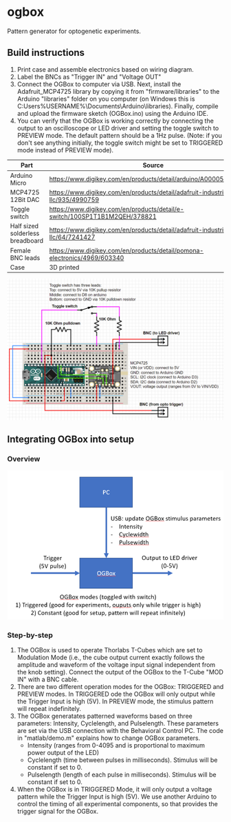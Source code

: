 # ogbox
Pattern generator for optogenetic experiments. 

## Build instructions

1. Print case and assemble electronics based on wiring diagram.
2. Label the BNCs as "Trigger IN" and "Voltage OUT"
3. Connect the OGBox to computer via USB. Next, install the Adafruit_MCP4725 library by copying it from "firmware/libraries" to the Arduino "libraries" folder on you computer (on Windows this is C:Users\%USERNAME%\Documents\Arduino\libraries). Finally, compile and upload the firmware sketch (OGBox.ino) using the Arduino IDE.
4. You can verify that the OGBox is working correctly by connecting the output to an oscilloscope or LED driver and setting the toggle switch to PREVIEW mode. The default pattern should be a 1Hz pulse. (Note: if you don't see anything initially, the toggle switch might be set to TRIGGERED mode instead of PREVIEW mode).

| Part  | Source |  Quantity |
| ---  | --- |  --- |
| Arduino Micro  | https://www.digikey.com/en/products/detail/arduino/A000053/4486332  |  1  |
| MCP4725 12Bit DAC  | https://www.digikey.com/en/products/detail/adafruit-industries-llc/935/4990759 |  1  |
| Toggle switch  | https://www.digikey.com/en/products/detail/e-switch/100SP1T1B1M2QEH/378821  |  1  |
| Half sized solderless breadboard | https://www.digikey.com/en/products/detail/adafruit-industries-llc/64/7241427  |  1  |
| Female BNC leads | https://www.digikey.com/en/products/detail/pomona-electronics/4969/603340  |  2  |
| Case | 3D printed  |  1  |

![OGBox wiring diagram](images/schematic.png)

## Integrating OGBox into setup

### Overview
![Overview](images/overview.PNG)

### Step-by-step
1. The OGBox is used to operate Thorlabs T-Cubes which are set to Modulation Mode (i.e., the cube output current exactly follows the amplitude and waveform of the voltage input signal independent from the knob setting). Connect the output of the OGBox to the T-Cube "MOD IN" with a BNC cable.
2. There are two different operation modes for the OGBox: TRIGGERED and PREVIEW modes. In TRIGGERED ode the OGBox will only output while the Trigger Input is high (5V). In PREVIEW mode, the stimulus pattern will repeat indefinitely.
3. The OGBox generatates patterned waveforms based on three parameters: Intensity, Cyclelength, and Pulselength. These parameters are set via the USB connection with the Behavioral Control PC. The code in "matlab/demo.m" explains how to change OGBox parameters.
    - Intensity (ranges from 0-4095 and is proportional to maximum power output of the LED)
    - Cyclelength (time between pulses in milliseconds). Stimulus will be constant if set to 0.
    - Pulselength (length of each pulse in milliseconds). Stimulus will be constant if set to 0.
4. When the OGBox is in TRIGGERED Mode, it will only output a voltage pattern while the Trigger Input is high (5V). We use another Arduino to control the timing of all experimental components, so that provides the trigger signal for the OGBox.



